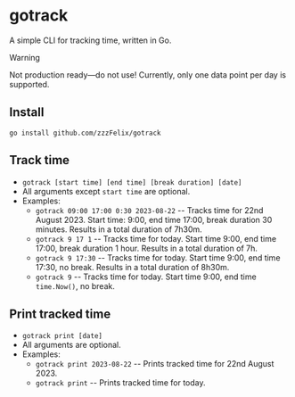 # gotrack
A simple CLI for tracking time, written in Go.

> [!WARNING]  
> Not production ready—do not use! Currently, only one data point per day is supported.

## Install
`go install github.com/zzzFelix/gotrack`

## Track time
- `gotrack [start time] [end time] [break duration] [date]`
- All arguments except `start time` are optional.
- Examples:
    - `gotrack 09:00 17:00 0:30 2023-08-22` -- Tracks time for 22nd August 2023. Start time: 9:00, end time 17:00, break duration 30 minutes. Results in a total duration of 7h30m.
    - `gotrack 9 17 1` -- Tracks time for today. Start time 9:00, end time 17:00, break duration 1 hour. Results in a total duration of 7h.
    - `gotrack 9 17:30` -- Tracks time for today. Start time 9:00, end time 17:30, no break. Results in a total duration of 8h30m.
    - `gotrack 9` -- Tracks time for today. Start time 9:00, end time `time.Now()`, no break.

## Print tracked time
- `gotrack print [date]`
- All arguments are optional.
- Examples:
    - `gotrack print 2023-08-22` -- Prints tracked time for 22nd August 2023.
    - `gotrack print` -- Prints tracked time for today.
